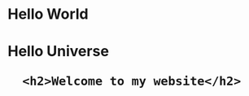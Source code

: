 </head>
<body>
    <div>
      <h1>Hello World</h>
      <h1>Hello Universe</h>
      
      <h2>Welcome to my website</h2>
